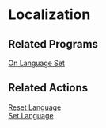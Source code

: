 # Localization

## Related Programs

[On Language Set](../reference/programs.md#on-language-set)

## Related Actions

[Reset Language](../reference/actions.md#reset-language)  
[Set Language](../reference/actions.md#set-language)
